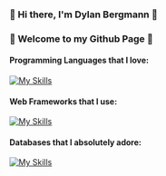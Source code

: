 ### 🐋 Hi there, I'm Dylan Bergmann 🐋 
### 🌲 Welcome to my Github Page 🌲
#### Programming Languages that I love:
[![My Skills](https://skillicons.dev/icons?i=python,php,ruby,go,elixir&theme=light)](https://skillicons.dev)
#### Web Frameworks that I use: 
[![My Skills](https://skillicons.dev/icons?i=django,laravel,rails,vue&theme=light)](https://skillicons.dev)
#### Databases that I absolutely adore:
[![My Skills](https://skillicons.dev/icons?i=postgres,mysql,redis,mongodb&theme=light)](https://skillicons.dev)

<!--
**DylanBergmann2502/DylanBergmann2502** is a ✨ _special_ ✨ repository because its `README.md` (this file) appears on your GitHub profile.

Here are some ideas to get you started:

- 🔭 I’m currently working on ...
- 🌱 I’m currently learning ...
- 👯 I’m looking to collaborate on ...
- 🤔 I’m looking for help with ...
- 💬 Ask me about ...
- 📫 How to reach me: ...
- 😄 Pronouns: ...
- ⚡ Fun fact: ...
-->
